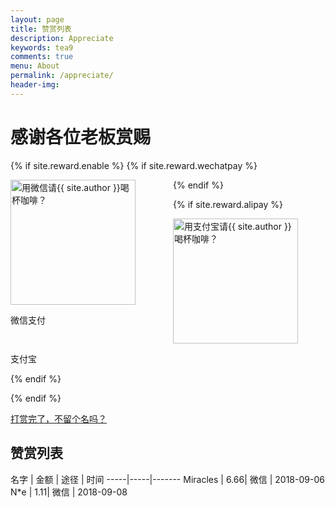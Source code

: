 ```yaml
---
layout: page
title: 赞赏列表
description: Appreciate
keywords: tea9
comments: true
menu: About
permalink: /appreciate/
header-img: 
---
```


# 感谢各位老板赏赐

<style >
  .wechat img,.alipay img{
	width: 200px;
  	height: 200px;
  	display:inline;
  	vertical-align:middle;
  	margin-right: 40px;
  	/*float:right;*/
  }
  .wechat {
  	float: left;
  	/*margin-right: 20px;*/
  	padding-right: 20px;

  }
  
  table {
  	clear: both;
  }
</style>

{% if site.reward.enable %}
{% if site.reward.wechatpay %}
<div class="wechat" >
  <img class="wechat_qr" src="{{ site.reward.wechatpay }}" title="用微信请{{ site.author }}喝杯咖啡？" alt="用微信请{{ site.author }}喝杯咖啡？" />
  <p>微信支付</p>
</div>
{% endif %}

{% if site.reward.alipay %}
<div class="alipay" >
  <img class="alipay_qr" src="{{ site.reward.alipay }}" title="用支付宝请{{ site.author }}喝杯咖啡？" alt="用支付宝请{{ site.author }}喝杯咖啡？" />
  <p>支付宝</p>
</div>
{% endif %}

{% endif %}

<div class="bio">
    <p><a href="{{ site.message_link }}">打赏完了，不留个名吗？</a></p>
</div>

## 赞赏列表


 名字 | 金额 | 途径 | 时间 
-----|-----|-------
Miracles | 6.66| 微信 | 2018-09-06
N*e | 1.11| 微信 | 2018-09-08

